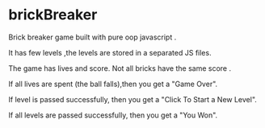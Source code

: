 # brickBreaker

Brick breaker game built with pure oop javascript .

It has few levels ,the levels are stored in a separated JS files.

The game has lives and score. Not all bricks have the same score .

If all lives are spent (the ball falls),then you get a "Game Over".

If level is passed successfully, then you get a "Click To Start a New Level".

If all levels are passed successfully, then you get a "You Won".

